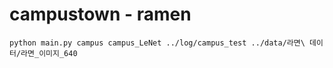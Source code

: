 # campustown - ramen 
    python main.py campus campus_LeNet ../log/campus_test ../data/라면\ 데이터/라면_이미지_640
    
